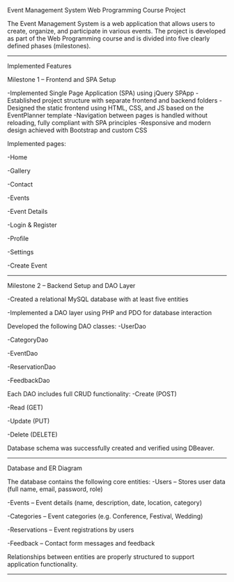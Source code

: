 Event Management System
Web Programming Course Project

The Event Management System is a web application that allows users to create, organize, and participate in various events. The project is developed as part of the Web Programming course and is divided into five clearly defined phases (milestones).

-----------------------------------------------------------------------------------------

Implemented Features

Milestone 1 – Frontend and SPA Setup

-Implemented Single Page Application (SPA) using jQuery SPApp
-Established project structure with separate frontend and backend folders
-Designed the static frontend using HTML, CSS, and JS based on the EventPlanner template
-Navigation between pages is handled without reloading, fully compliant with SPA principles
-Responsive and modern design achieved with Bootstrap and custom CSS

Implemented pages:

-Home

-Gallery

-Contact

-Events

-Event Details

-Login & Register

-Profile

-Settings

-Create Event

------------------------------------------------------------------------------------------------

Milestone 2 – Backend Setup and DAO Layer

-Created a relational MySQL database with at least five entities

-Implemented a DAO layer using PHP and PDO for database interaction

Developed the following DAO classes:
-UserDao

-CategoryDao

-EventDao

-ReservationDao

-FeedbackDao

Each DAO includes full CRUD functionality:
-Create (POST)

-Read (GET)

-Update (PUT)

-Delete (DELETE)

Database schema was successfully created and verified using DBeaver.

-------------------------------------------------------------------------------------------------

Database and ER Diagram

The database contains the following core entities:
-Users – Stores user data (full name, email, password, role)

-Events – Event details (name, description, date, location, category)

-Categories – Event categories (e.g. Conference, Festival, Wedding)

-Reservations – Event registrations by users

-Feedback – Contact form messages and feedback

Relationships between entities are properly structured to support application functionality.

--------------------------------------------------------------------------------------------------





